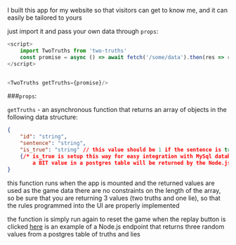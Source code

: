 I built this app for my website so that visitors can get to know me, and it can easily be tailored to yours

just import it and pass your own data through `props`:

```javascript
<script>
	import TwoTruths from 'two-truths'
	const promise = async () => await fetch('/some/data').then(res => res.json()) 
</script>


<TwoTruths getTruths={promise}/>
```

###`props`:

`getTruths` - an asynchronous function that returns an array of objects in the following data structure:
```json
{
	"id": "string",
	"sentence": "string",
	"is_true": "string" // this value should be 1 if the sentence is true and 0 if it's a lie
	{/* is_true is setup this way for easy integration with MySql databases like postgresql
		a BIT value in a postgres table will be returned by the Node.js pg module as "1" or "0" */} 
}
```
this function runs when the app is mounted and the returned values are used as the game data
there are no constraints on the length of the array, so be sure that you are returning 3 values (two truths and one lie), so that the rules programmed into the UI are properly implemented

the function is simply run again to reset the game when the replay button is clicked
[here](https://github.com/spope851/meDotCom/blob/main/server/server.js) is an example of a Node.js endpoint that returns three random values from a postgres table of truths and lies
